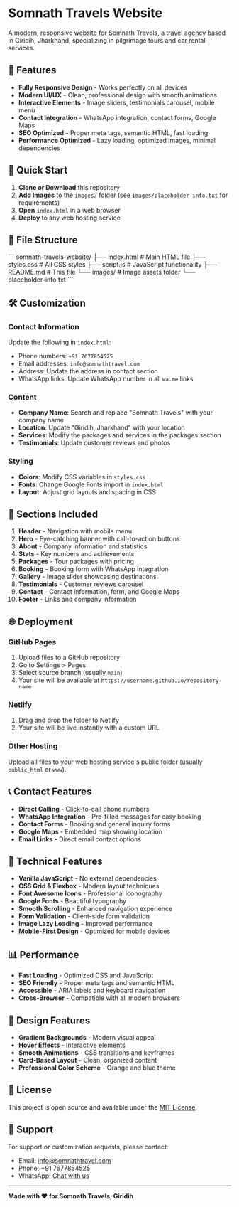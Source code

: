 # Somnath Travels Website

A modern, responsive website for Somnath Travels, a travel agency based in Giridih, Jharkhand, specializing in pilgrimage tours and car rental services.

## 🌟 Features

- **Fully Responsive Design** - Works perfectly on all devices
- **Modern UI/UX** - Clean, professional design with smooth animations
- **Interactive Elements** - Image sliders, testimonials carousel, mobile menu
- **Contact Integration** - WhatsApp integration, contact forms, Google Maps
- **SEO Optimized** - Proper meta tags, semantic HTML, fast loading
- **Performance Optimized** - Lazy loading, optimized images, minimal dependencies

## 🚀 Quick Start

1. **Clone or Download** this repository
2. **Add Images** to the `images/` folder (see `images/placeholder-info.txt` for requirements)
3. **Open** `index.html` in a web browser
4. **Deploy** to any web hosting service

## 📁 File Structure

\`\`\`
somnath-travels-website/
├── index.html          # Main HTML file
├── styles.css          # All CSS styles
├── script.js           # JavaScript functionality
├── README.md           # This file
└── images/             # Image assets folder
    └── placeholder-info.txt
\`\`\`

## 🛠️ Customization

### Contact Information
Update the following in `index.html`:
- Phone numbers: `+91 7677854525`
- Email addresses: `info@somnathtravel.com`
- Address: Update the address in contact section
- WhatsApp links: Update WhatsApp number in all `wa.me` links

### Content
- **Company Name**: Search and replace "Somnath Travels" with your company name
- **Location**: Update "Giridih, Jharkhand" with your location
- **Services**: Modify the packages and services in the packages section
- **Testimonials**: Update customer reviews and photos

### Styling
- **Colors**: Modify CSS variables in `styles.css`
- **Fonts**: Change Google Fonts import in `index.html`
- **Layout**: Adjust grid layouts and spacing in CSS

## 📱 Sections Included

1. **Header** - Navigation with mobile menu
2. **Hero** - Eye-catching banner with call-to-action buttons
3. **About** - Company information and statistics
4. **Stats** - Key numbers and achievements
5. **Packages** - Tour packages with pricing
6. **Booking** - Booking form with WhatsApp integration
7. **Gallery** - Image slider showcasing destinations
8. **Testimonials** - Customer reviews carousel
9. **Contact** - Contact information, form, and Google Maps
10. **Footer** - Links and company information

## 🌐 Deployment

### GitHub Pages
1. Upload files to a GitHub repository
2. Go to Settings > Pages
3. Select source branch (usually `main`)
4. Your site will be available at `https://username.github.io/repository-name`

### Netlify
1. Drag and drop the folder to Netlify
2. Your site will be live instantly with a custom URL

### Other Hosting
Upload all files to your web hosting service's public folder (usually `public_html` or `www`).

## 📞 Contact Features

- **Direct Calling** - Click-to-call phone numbers
- **WhatsApp Integration** - Pre-filled messages for easy booking
- **Contact Forms** - Booking and general inquiry forms
- **Google Maps** - Embedded map showing location
- **Email Links** - Direct email contact options

## 🔧 Technical Features

- **Vanilla JavaScript** - No external dependencies
- **CSS Grid & Flexbox** - Modern layout techniques
- **Font Awesome Icons** - Professional iconography
- **Google Fonts** - Beautiful typography
- **Smooth Scrolling** - Enhanced navigation experience
- **Form Validation** - Client-side form validation
- **Image Lazy Loading** - Improved performance
- **Mobile-First Design** - Optimized for mobile devices

## 📊 Performance

- **Fast Loading** - Optimized CSS and JavaScript
- **SEO Friendly** - Proper meta tags and semantic HTML
- **Accessible** - ARIA labels and keyboard navigation
- **Cross-Browser** - Compatible with all modern browsers

## 🎨 Design Features

- **Gradient Backgrounds** - Modern visual appeal
- **Hover Effects** - Interactive elements
- **Smooth Animations** - CSS transitions and keyframes
- **Card-Based Layout** - Clean, organized content
- **Professional Color Scheme** - Orange and blue theme

## 📝 License

This project is open source and available under the [MIT License](LICENSE).

## 🤝 Support

For support or customization requests, please contact:
- Email: info@somnathtravel.com
- Phone: +91 7677854525
- WhatsApp: [Chat with us](https://wa.me/917677854525)

---

**Made with ❤️ for Somnath Travels, Giridih**
